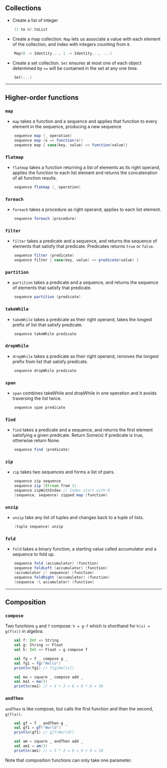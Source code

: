## Collections

- Create a list of integer

```scala
    (1 to n).toList
```

- Create a map collection. `Map` lets us associate a value with each element of 
the collection, and index with integers counting from `0`.

```scala
    Map(0 -> Identity..., 1 -> Identity..., ...)
```

- Create a set collection. `Set` ensures at most one of each object determined 
by `==` will be contained in the set at any one time.

```scala
    Set(...)
```

--------------------------------------------------------------------------------

## Higher-order functions

### `map`

- `map` takes a function and a sequence and applies that function to every element in the sequence, producing a new sequence

```scala
    sequence map (_ operation)
    sequence map (x => function(x))
    sequence map { case(key, value) => function(value)}
```

### `flatmap`

- `flatmap` takes a function returning a list of elements as its right operand, applies the function to each list element and returns the concatenation of all function results. 

```scala
    sequence flatmap (_ operation)
```

### `foreach`

- `foreach` takes a procedure as right operand, applies to each list element.

```scala
    sequence foreach (procedure)
```

### `filter`

- `filter` takes a predicate and a sequence, and returns the sequence of elements that satisfy that predicate. Predicates returns `true` or `false`.

```scala
    sequence filter (predicate)
    sequence filter { case(key, value) => predicate(value) }
```

### `partition`

- `partition` takes a predicate and a sequence, and returns the sequence of elements that satisfy that predicate.

```scala
    sequence partition (predicate)
```

### `takeWhile`

- `takeWhile` takes a predicate as their right operand, takes the longest prefix of list that satisfy predicate.

```scala
    sequence takeWhile predicate
```

### `dropWhile`

- `dropWhile` takes a predicate as their right operand, removes the longest prefix from list that satisfy predicate.

```scala
    sequence dropWhile predicate
```

### `span`

- `span` combines takeWhile and dropWhile in one operation and it avoids traversing the list twice.

```scala
    sequence span predicate
```

### `find`

- `find` takes a predicate and a sequence, and returns the first element satisfying a given predicate. Return Some(x) if predicate is true, otherwise return None.

```scala
    sequence find (predicate)
```

### `zip`

- `zip` takes two sequences and forms a list of pairs.

```scala
    sequence zip sequence
    sequence zip (Stream from 1)
    sequence zipWithIndex // Index start with 0
    (sequence, sequence) zipped map (function)
```

### `unzip`

- `unzip` take any list of tuples and changes back to a tuple of lists.

```scala
    (tuple sequence) unzip
```

### `fold`

- `fold` takes a binary function, a starting value called accumulator and a sequence to fold up.

```scala
    sequence fold (accumulator) (function)
    sequence foldLeft (accumulator) (function)
    (accumulator /: sequence) (function)
    sequence foldRight (accumulator) (function)
    (sequence :\ accumulator) (function)
```

--------------------------------------------------------------------------------

## Composition

### `compose`

Two functions `g` and `f` compose: `h = g·f` which is shorthand for 
`h(x) = g(f(x))` in algebra. 

```scala
    val f: Int => String
    val g: String => Float
    val h: Int => Float = g compose f
```

```scala
    val fg = f _ compose g _
    val fg1 = fg("Hello")
    println(fg1) // f(g[Hello])
```

```scala
    val ma = square _ compose add _
    val ma1 = ma(3)
    println(ma1) // = 3 + 3 = 6 = 6 * 6 = 36
```

### `andThen`

`andThen` is like compose, but calls the first function and then the second, 
`g(f(x))`.

```scala
    val gf = f _ andThen g _
    val gf1 = gf("World")
    println(gf1) // g[f(World)]
```

```scala
    val am = square _ andThen add _
    val am1 = am(3)
    println(am1) // = 3 * 3 = 9 = 9 + 9 = 18
```

Note that composition functions can only take one parameter.
